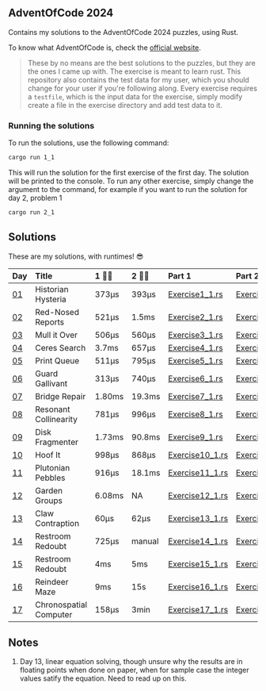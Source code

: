 ## AdventOfCode 2024

Contains my solutions to the AdventOfCode 2024 puzzles, using Rust.

To know what AdventOfCode is, check the [official website](https://adventofcode.com/).

> These by no means are the best solutions to the puzzles, but they are the ones I came up with. The exercise is meant to learn rust. This repository also contains the test data for my user, which you should change for your user if you're following along. Every exercise requires a `testfile`, which is the input data for the exercise, simply modify create a file in the exercise directory and add test data to it.

### Running the solutions

To run the solutions, use the following command:

```bash
cargo run 1_1
```

This will run the solution for the first exercise of the first day. The solution will be printed to the console.
To run any other exercise, simply change the argument to the command, for example if you want to run the solution for  day 2, problem 1

```bash
cargo run 2_1
```

## Solutions
These are my solutions, with runtimes! :sunglasses:

| Day | Title | 1 :running_man: | 2 :running_man: | Part 1 | Part 2 |
|:-|:-|:-|:-|:-|:-|
| [01](https://adventofcode.com/2024/day/1)  | Historian Hysteria              | 373µs | 393µs | [Exercise1_1.rs](./src/runner/exercise1_1/exercise1_1.rs) | [Exercise1_2.rs](./src/runner/exercise1_2/exercise1_2.rs) |
| [02](https://adventofcode.com/2024/day/2)  | Red-Nosed Reports               | 521µs | 1.5ms | [Exercise2_1.rs](./src/runner/exercise2_1/exercise2_1.rs) | [Exercise2_2.rs](./src/runner/exercise2_2/exercise2_2.rs) |
| [03](https://adventofcode.com/2024/day/3)  | Mull it Over                    | 506µs | 560µs | [Exercise3_1.rs](./src/runner/exercise3_1/exercise3_1.rs) | [Exercise3_2.rs](./src/runner/exercise3_2/exercise3_2.rs) |
| [04](https://adventofcode.com/2024/day/4)  | Ceres Search                    | 3.7ms | 657µs | [Exercise4_1.rs](./src/runner/exercise4_1/exercise4_1.rs) | [Exercise4_2.rs](./src/runner/exercise4_2/exercise4_2.rs) |
| [05](https://adventofcode.com/2024/day/5)  | Print Queue                     | 511µs  | 795µs  | [Exercise5_1.rs](./src/runner/exercise5_1/exercise5_1.rs) | [Exercise5_2.rs](./src/runner/exercise5_2/exercise5_2.rs) |
| [06](https://adventofcode.com/2024/day/6)  | Guard Gallivant                 | 313µs | 740µs | [Exercise6_1.rs](./src/runner/exercise6_1/exercise6_1.rs) | [Exercise6_2.rs](./src/runner/exercise6_2/exercise6_2.rs) |
| [07](https://adventofcode.com/2024/day/7)  | Bridge Repair                   | 1.80ms | 19.3ms  | [Exercise7_1.rs](./src/runner/exercise7_1/exercise7_1.rs) | [Exercise7_2.rs](./src/runner/exercise7_2/exercise7_2.rs) |
| [08](https://adventofcode.com/2024/day/8)  | Resonant Collinearity           | 781µs | 996µs  | [Exercise8_1.rs](./src/runner/exercise8_1/exercise8_1.rs) | [Exercise8_2.rs](./src/runner/exercise8_2/exercise8_2.rs) |
| [09](https://adventofcode.com/2024/day/9)  | Disk Fragmenter                 | 1.73ms | 90.8ms | [Exercise9_1.rs](./src/runner/exercise9_1/exercise9_1.rs) | [Exercise9_2.rs](./src/runner/exercise9_2/exercise9_2.rs) |
| [10](https://adventofcode.com/2024/day/10) | Hoof It                         | 998µs  | 868µs  | [Exercise10_1.rs](./src/runner/exercise10_1/exercise10_1.rs) | [Exercise10_2.rs](./src/runner/exercise10_2/exercise10_2.rs) |
| [11](https://adventofcode.com/2024/day/11) | Plutonian Pebbles               | 916µs  | 18.1ms | [Exercise11_1.rs](./src/runner/exercise11_1/exercise11_1.rs) | [Exercise11_2.rs](./src/runner/exercise11_2/exercise11_2.rs) |
| [12](https://adventofcode.com/2024/day/12) | Garden Groups               | 6.08ms  | NA | [Exercise12_1.rs](./src/runner/exercise12_1/exercise12_1.rs) | [Exercise12_2.rs](./src/runner/exercise12_2/exercise12_2.rs) |
| [13](https://adventofcode.com/2024/day/13) | Claw Contraption               | 60µs  | 62µs | [Exercise13_1.rs](./src/runner/exercise13_1/exercise13_1.rs) | [Exercise13_2.rs](./src/runner/exercise13_2/exercise13_2.rs) |
| [14](https://adventofcode.com/2024/day/14) | Restroom Redoubt               | 725µs  | manual | [Exercise14_1.rs](./src/runner/exercise14_1/exercise14_1.rs) | [Exercise14_2.rs](./src/runner/exercise14_2/exercise14_2.rs) |
| [15](https://adventofcode.com/2024/day/15) | Restroom Redoubt               | 4ms  | 5ms | [Exercise15_1.rs](./src/runner/exercise15_1/exercise15_1.rs) | [Exercise15_2.rs](./src/runner/exercise15_2/exercise15_2.rs) |
| [16](https://adventofcode.com/2024/day/16) | Reindeer Maze               | 9ms  | 15s | [Exercise16_1.rs](./src/runner/exercise16_1/exercise16_1.rs) | [Exercise16_2.rs](./src/runner/exercise16_2/exercise16_2.rs) |
| [17](https://adventofcode.com/2024/day/17) | Chronospatial Computer               | 158µs  | 3min | [Exercise17_1.rs](./src/runner/exercise17_1/exercise17_1.rs) | [Exercise17_2.rs](./src/runner/exercise17_2/exercise17_2.rs) |


## Notes
1. Day 13, linear equation solving, though unsure why the results are in floating points when done on paper, when for sample case the integer values satify the equation. Need to read up on this.

